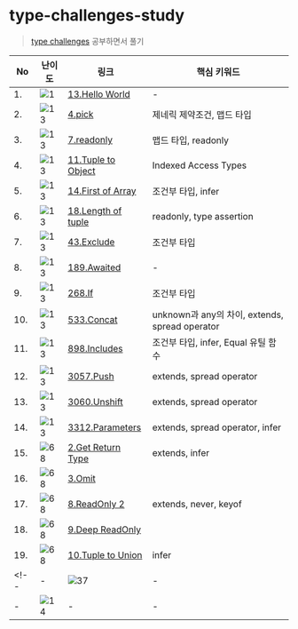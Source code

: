 # type-challenges-study

> [type challenges](https://github.com/type-challenges/type-challenges) 공부하면서 풀기

| No | 난이도 | 링크 | 핵심 키워드 |
| --- | --- | --- | --- |
| 1. | <img src="https://img.shields.io/badge/warm--up-1-teal" alt="1"/> | [13.Hello World](./warm-up/13-hello-world.md) | - |
| 2. | <img src="https://img.shields.io/badge/easy-13-7aad0c" alt="13"/> | [4.pick](./easy/4-pick.md) | 제네릭 제약조건, 맵드 타입 |
| 3. | <img src="https://img.shields.io/badge/easy-13-7aad0c" alt="13"/> | [7.readonly](./easy/7-readonly.md) | 맵드 타입, readonly |
| 4. | <img src="https://img.shields.io/badge/easy-13-7aad0c" alt="13"/> | [11.Tuple to Object](./easy/11-tuple-to-object.md) | Indexed Access Types |
| 5. | <img src="https://img.shields.io/badge/easy-13-7aad0c" alt="13"/> | [14.First of Array](./easy/14-first-of-array.md) | 조건부 타입, infer |
| 6. | <img src="https://img.shields.io/badge/easy-13-7aad0c" alt="13"/> | [18.Length of tuple](./easy/18-length-of-tuple.md) | readonly, type assertion |
| 7. | <img src="https://img.shields.io/badge/easy-13-7aad0c" alt="13"/> | [43.Exclude](./easy/43-exclude.md) | 조건부 타입 |
| 8. | <img src="https://img.shields.io/badge/easy-13-7aad0c" alt="13"/> | [189.Awaited](./easy/189-awaited.md) | - |
| 9. | <img src="https://img.shields.io/badge/easy-13-7aad0c" alt="13"/> | [268.If](./easy/268-If.md) | 조건부 타입 |
| 10. | <img src="https://img.shields.io/badge/easy-13-7aad0c" alt="13"/> | [533.Concat](./easy/533-concat.md) | unknown과 any의 차이, extends, spread operator |
| 11. | <img src="https://img.shields.io/badge/easy-13-7aad0c" alt="13"/> | [898.Includes](./easy/898-includes.md) | 조건부 타입, infer, Equal 유틸 함수 |
| 12. | <img src="https://img.shields.io/badge/easy-13-7aad0c" alt="13"/> | [3057.Push](./easy/3057-push.md) | extends, spread operator |
| 13. | <img src="https://img.shields.io/badge/easy-13-7aad0c" alt="13"/> | [3060.Unshift](./easy/3060-unshift.md) | extends, spread operator |
| 14. | <img src="https://img.shields.io/badge/easy-13-7aad0c" alt="13"/> | [3312.Parameters](./easy/3312-parameters.md) | extends, spread operator, infer |
| 15. | <img src="https://img.shields.io/badge/medium-68-d9901a" alt="68"/> | [2.Get Return Type](./medium/2-return-type.md) | extends, infer |
| 16. | <img src="https://img.shields.io/badge/medium-68-d9901a" alt="68"/> | [3.Omit](./medium/3-omit.md) |  |
| 17. | <img src="https://img.shields.io/badge/medium-68-d9901a" alt="68"/> | [8.ReadOnly 2](./medium/8-readonly2.md) | extends, never, keyof |
| 18. | <img src="https://img.shields.io/badge/medium-68-d9901a" alt="68"/> | [9.Deep ReadOnly](./medium/9-deep-readonly.md) |  |
| 19. | <img src="https://img.shields.io/badge/medium-68-d9901a" alt="68"/> | [10.Tuple to Union](./medium/10-tuple-to-union.md) | infer |
<!-- | - | <img src="https://img.shields.io/badge/hard-37-de3d37" alt="37"/> | - | - |
| - | <img src="https://img.shields.io/badge/extreme-14-b11b8d" alt="14"/> | - | - | -->
